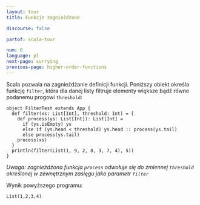 ```yaml
---
layout: tour
title: Funkcje zagnieżdżone

discourse: false

partof: scala-tour

num: 8
language: pl
next-page: currying
previous-page: higher-order-functions
---
```


Scala pozwala na zagnieżdżanie definicji funkcji. Poniższy obiekt określa funkcję `filter`, która dla danej listy filtruje elementy większe bądź równe podanemu progowi `threshold`:

```tut
object FilterTest extends App {
  def filter(xs: List[Int], threshold: Int) = {
    def process(ys: List[Int]): List[Int] =
      if (ys.isEmpty) ys
      else if (ys.head < threshold) ys.head :: process(ys.tail)
      else process(ys.tail)
    process(xs)
  }
  println(filter(List(1, 9, 2, 8, 3, 7, 4), 5))
}
```

_Uwaga: zagnieżdżona funkcja `process` odwołuje się do zmiennej `threshold` określonej w zewnętrznym zasięgu jako parametr `filter`_

Wynik powyższego programu:

```
List(1,2,3,4)
```
